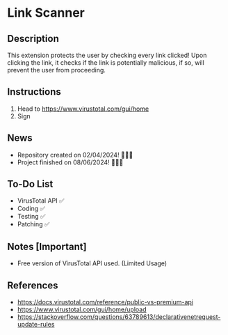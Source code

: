 # **Link Scanner**

## **Description**

This extension protects the user by checking every link clicked! Upon clicking the link, it checks if the link is potentially malicious, if so, will prevent the user from proceeding.

## **Instructions**
1. Head to https://www.virustotal.com/gui/home
2. Sign

## **News**

- Repository created on 02/04/2024! 🎉🎉🎉
- Project finished on 08/06/2024! 🎉🎉🎉

## **To-Do List**

- VirusTotal API ✅
- Coding ✅
- Testing ✅
- Patching ✅

## **Notes [Important]**

- Free version of VirusTotal API used. (Limited Usage)

## **References**

- https://docs.virustotal.com/reference/public-vs-premium-api
- https://www.virustotal.com/gui/home/upload
- https://stackoverflow.com/questions/63789613/declarativenetrequest-update-rules

